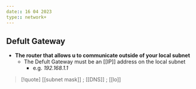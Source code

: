 ```yaml
---
date:: 16 04 2023
type:: network+
---
```

## Defult Gateway
- **The router that allows u to communicate outside of your local subnet**
	- The Defult Gateway must be an [[IP]] address on the local subnet 
		- e.g. *192.168.1.1*



>[!quote] [[subnet mask]] ; [[DNS]] ; [[lo]]